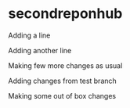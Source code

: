 # secondreponhub


Adding a line

Adding another line



Making few more changes as usual

Adding changes from test branch


Making some out of box changes
